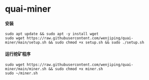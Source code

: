 # quai-miner

#### 安装

```commandline
sudo apt update && sudo apt -y install wget 
sudo wget https://raw.githubusercontent.com/wenjiping/quai-miner/main/setup.sh && sudo chmod +x setup.sh && sudo ./setup.sh
```

#### 运行挖矿程序

```commandline
sudo wget https://raw.githubusercontent.com/wenjiping/quai-miner/main/miner.sh && sudo chmod +x miner.sh
sudo ~/miner.sh
```